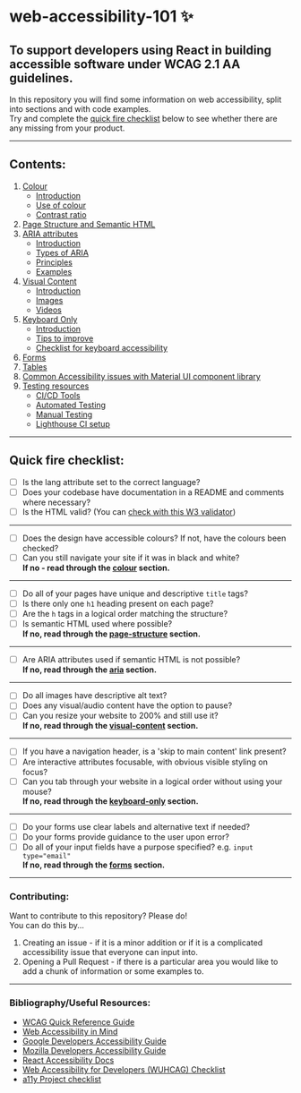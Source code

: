 # web-accessibility-101 :sparkles:

## To support developers using React in building accessible software under WCAG 2.1 AA guidelines.

In this repository you will find some information on web accessibility, split into sections and with code examples.  
Try and complete the [quick fire checklist](#quick-fire-checklist) below to see whether there are any missing from your product.

---

## Contents:

1. [Colour](1-colour/colour.md)
    - [Introduction](1-colour/README.md#introduction)
    - [Use of colour](1-colour/README.md#use-of-colour)
    - [Contrast ratio](1-colour/README.md#contrast-ratio)
2. [Page Structure and Semantic HTML](2-page-structure/README.md)
3. [ARIA attributes](3-aria/README.md)
    - [Introduction](3-aria/README.md#introduction)
    - [Types of ARIA](3-aria/README.md#types-of-aria)
    - [Principles](3-aria/README.md#principles)
    - [Examples](3-aria/README.md#examples)
4. [Visual Content](4-visual-content/README.md)
    - [Introduction](4-visual-content/README.md#introduction)
    - [Images](4-visual-content/README.md#images)
    - [Videos](4-visual-content/README.md#videos)
5. [Keyboard Only](5-keyboard-only/README.md)
    - [Introduction](5-keyboard-only/README.md#introduction)
    - [Tips to improve](5-keyboard-only/README.md#tips-to-improve)
    - [Checklist for keyboard accessibility](5-keyboard-only/README.md#checklist-for-keyboard-accessibility)
6. [Forms](6-forms/README.md)
7. [Tables](7-tables/README.md)
8. [Common Accessibility issues with Material UI component library](8-UI-libraries/README.md)
9. [Testing resources](9-testing-resources/README.md)
    - [CI/CD Tools](9-testing-resources/README.md#CI/CD)
    - [Automated Testing](9-testing-resources/README.md#Automated)
    - [Manual Testing](9-testing-resources/README.md#Manual)
    - [Lighthouse CI setup](9-testing-resources/lighthouse-ci/README.md)

---

## Quick fire checklist:

-   [ ] Is the lang attribute set to the correct language?
-   [ ] Does your codebase have documentation in a README and comments where necessary?
-   [ ] Is the HTML valid? (You can [check with this W3 validator](https://validator.w3.org/))

---

-   [ ] Does the design have accessible colours? If not, have the colours been checked?
-   [ ] Can you still navigate your site if it was in black and white?  
         **If no - read through the [colour](1-colour/README.md) section.**

---

-   [ ] Do all of your pages have unique and descriptive `title` tags?
-   [ ] Is there only one `h1` heading present on each page?
-   [ ] Are the `h` tags in a logical order matching the structure?
-   [ ] Is semantic HTML used where possible?  
         **If no, read through the [page-structure](2-page-structure/README.md) section.**

---

-   [ ] Are ARIA attributes used if semantic HTML is not possible?  
         **If no, read through the [aria](3-aria/README.md) section.**

---

-   [ ] Do all images have descriptive alt text?
-   [ ] Does any visual/audio content have the option to pause?
-   [ ] Can you resize your website to 200% and still use it?  
         **If no, read through the [visual-content](4-visual-content/README.md) section.**

---

-   [ ] If you have a navigation header, is a 'skip to main content' link present?
-   [ ] Are interactive attributes focusable, with obvious visible styling on focus?
-   [ ] Can you tab through your website in a logical order without using your mouse?  
         **If no, read through the [keyboard-only](5-keyboard-only/README.md) section.**

---

-   [ ] Do your forms use clear labels and alternative text if needed?
-   [ ] Do your forms provide guidance to the user upon error?
-   [ ] Do all of your input fields have a purpose specified? e.g. `input type="email"`  
         **If no, read through the [forms](6-forms/README.md) section.**

---

### Contributing:

Want to contribute to this repository? Please do!  
You can do this by...

1. Creating an issue - if it is a minor addition or if it is a complicated accessibility issue that everyone can input into.
2. Opening a Pull Request - if there is a particular area you would like to add a chunk of information or some examples to.

---

### Bibliography/Useful Resources:

-   [WCAG Quick Reference Guide](https://www.w3.org/WAI/WCAG21/quickref/)
-   [Web Accessibility in Mind](https://webaim.org/)
-   [Google Developers Accessibility Guide](https://developers.google.com/web/fundamentals/accessibility)
-   [Mozilla Developers Accessibility Guide](https://developer.mozilla.org/en-US/docs/Web/Accessibility)
-   [React Accessibility Docs](https://reactjs.org/docs/accessibility.html)
-   [Web Accessibility for Developers (WUHCAG) Checklist](https://www.wuhcag.com/wcag-checklist/)
-   [a11y Project checklist](https://www.a11yproject.com/checklist/)
